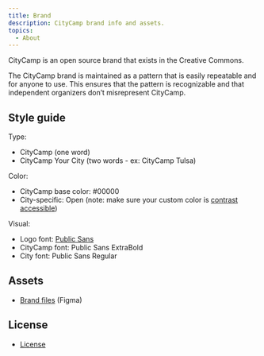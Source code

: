 ```yaml
---
title: Brand
description: CityCamp brand info and assets.
topics:
  - About
---
```


CityCamp is an open source brand that exists in the Creative Commons. 

The CityCamp brand is maintained as a pattern that is easily repeatable and for anyone to use. This ensures that the pattern is recognizable and that independent organizers don’t misrepresent CityCamp.

## Style guide

Type:

- CityCamp (one word)
- CityCamp Your City (two words - ex: CityCamp Tulsa)

Color:

- CityCamp base color: #00000
- City-specific: Open (note: make sure your custom color is [contrast accessible](https://webaim.org/resources/contrastchecker/))

Visual:

- Logo font: [Public Sans](https://public-sans.digital.gov/)
- CityCamp font: Public Sans ExtraBold
- City font: Public Sans Regular

## Assets

- [Brand files](https://www.figma.com/design/Mr9CVVPOvNm2HdAfirnqQd/CityCamp-brand-assets-(Community)?node-id=0-1&t=tFQQjITroFf9OK2g-1) (Figma)

## License

- [License](/license)
